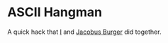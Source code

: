 # ASCII Hangman
A quick hack that [I](https://github.com/Slow-Swift) and [Jacobus Burger](https://github.com/LordUbuntu) did together.
